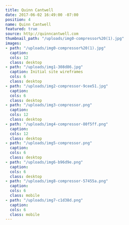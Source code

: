 ```yaml
---
title: Quinn Cantwell
date: 2017-06-02 16:49:00 -07:00
position: 4
name: Quinn Cantwell
featured: true
source: http://quinncantwell.com
thumbnail_path: "/uploads/img0-compressor%20(1).jpg"
images:
- path: "/uploads/img0-compressor%20(1).jpg"
  caption:
  cols: 12
  class: desktop
- path: "/uploads/img1-308d86.jpg"
  caption: Initial site wireframes
  cols: 6
  class: desktop
- path: "/uploads/img2-compressor-9cee51.jpg"
  caption:
  cols: 6
  class: desktop
- path: "/uploads/img3-compressor.png"
  caption:
  cols: 12
  class: desktop
- path: "/uploads/img4-compressor-80f5ff.png"
  caption:
  cols: 12
  class: desktop
- path: "/uploads/img5-compressor.png"
  caption:
  cols: 6
  class: desktop
- path: "/uploads/img6-b96d9e.png"
  caption:
  cols: 6
  class: desktop
- path: "/uploads/img8-compressor-57455a.png"
  caption:
  cols: 6
  class: mobile
- path: "/uploads/img7-c1d38d.png"
  caption:
  cols: 6
  class: mobile
---
```

